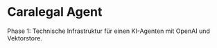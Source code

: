 # Caralegal Agent

Phase 1: Technische Infrastruktur für einen KI-Agenten mit OpenAI und Vektorstore.